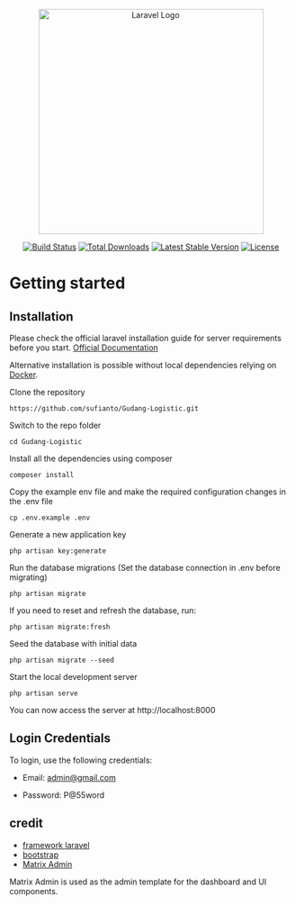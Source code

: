 <p align="center"><a href="https://laravel.com" target="_blank"><img src="https://raw.githubusercontent.com/laravel/art/master/logo-lockup/5%20SVG/2%20CMYK/1%20Full%20Color/laravel-logolockup-cmyk-red.svg" width="400" alt="Laravel Logo"></a></p>

<p align="center">
<a href="https://github.com/laravel/framework/actions"><img src="https://github.com/laravel/framework/workflows/tests/badge.svg" alt="Build Status"></a>
<a href="https://packagist.org/packages/laravel/framework"><img src="https://img.shields.io/packagist/dt/laravel/framework" alt="Total Downloads"></a>
<a href="https://packagist.org/packages/laravel/framework"><img src="https://img.shields.io/packagist/v/laravel/framework" alt="Latest Stable Version"></a>
<a href="https://packagist.org/packages/laravel/framework"><img src="https://img.shields.io/packagist/l/laravel/framework" alt="License"></a>
</p>


# Getting started

## Installation

Please check the official laravel installation guide for server requirements before you start. [Official Documentation](https://laravel.com/docs/5.4/installation#installation)

Alternative installation is possible without local dependencies relying on [Docker](#docker). 

Clone the repository

    https://github.com/sufianto/Gudang-Logistic.git

Switch to the repo folder

    cd Gudang-Logistic

Install all the dependencies using composer

    composer install

Copy the example env file and make the required configuration changes in the .env file

    cp .env.example .env

Generate a new application key

    php artisan key:generate

Run the database migrations (Set the database connection in .env before migrating)

    php artisan migrate

If you need to reset and refresh the database, run:

    php artisan migrate:fresh

Seed the database with initial data

    php artisan migrate --seed

Start the local development server

    php artisan serve

You can now access the server at http://localhost:8000


## Login Credentials

To login, use the following credentials:

- Email: admin@gmail.com

- Password: P@55word


## credit
- [framework laravel](https://laravel.com/)
- [bootstrap](https://getbootstrap.com/docs/4.6/getting-started/introduction/)
- [Matrix Admin](https://matrixadmin.wrappixel.com/)

Matrix Admin is used as the admin template for the dashboard and UI components.



